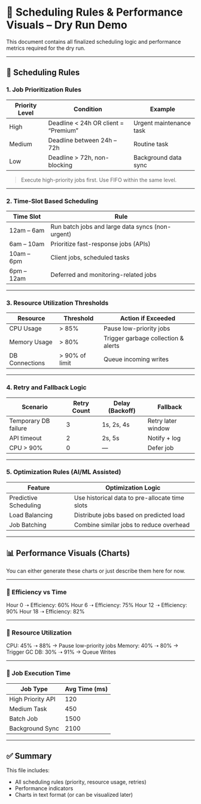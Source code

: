 # 📅 Scheduling Rules & Performance Visuals – Dry Run Demo

This document contains all finalized scheduling logic and performance metrics required for the dry run.

---

## 🔧 Scheduling Rules

### 1. Job Prioritization Rules

| Priority Level | Condition                                        | Example                         |
|----------------|--------------------------------------------------|---------------------------------|
| High           | Deadline < 24h OR client = “Premium”             | Urgent maintenance task         |
| Medium         | Deadline between 24h – 72h                       | Routine task                    |
| Low            | Deadline > 72h, non-blocking                     | Background data sync            |

> Execute high-priority jobs first. Use FIFO within the same level.

---

### 2. Time-Slot Based Scheduling

| Time Slot       | Rule                                               |
|------------------|----------------------------------------------------|
| 12am – 6am       | Run batch jobs and large data syncs (non-urgent)   |
| 6am – 10am       | Prioritize fast-response jobs (APIs)               |
| 10am – 6pm       | Client jobs, scheduled tasks                       |
| 6pm – 12am       | Deferred and monitoring-related jobs               |

---

### 3. Resource Utilization Thresholds

| Resource        | Threshold        | Action if Exceeded                      |
|----------------|------------------|-----------------------------------------|
| CPU Usage       | > 85%            | Pause low-priority jobs                 |
| Memory Usage    | > 80%            | Trigger garbage collection & alerts     |
| DB Connections  | > 90% of limit   | Queue incoming writes                   |

---

### 4. Retry and Fallback Logic

| Scenario                        | Retry Count | Delay (Backoff) | Fallback                  |
|--------------------------------|-------------|-----------------|---------------------------|
| Temporary DB failure           | 3           | 1s, 2s, 4s       | Retry later window        |
| API timeout                    | 2           | 2s, 5s           | Notify + log              |
| CPU > 90%                      | 0           | —               | Defer job                 |

---

### 5. Optimization Rules (AI/ML Assisted)

| Feature                  | Optimization Logic                                            |
|--------------------------|---------------------------------------------------------------|
| Predictive Scheduling    | Use historical data to pre-allocate time slots                |
| Load Balancing           | Distribute jobs based on predicted load                       |
| Job Batching             | Combine similar jobs to reduce overhead                       |

---

## 📊 Performance Visuals (Charts)

You can either generate these charts or just describe them here for now.

---

### 🔹 Efficiency vs Time


Hour 0 ➝ Efficiency: 60%
Hour 6 ➝ Efficiency: 75%
Hour 12 ➝ Efficiency: 90%
Hour 18 ➝ Efficiency: 82%


---

### 🔹 Resource Utilization

CPU: 45% ➝ 88% → Pause low-priority jobs
Memory: 40% ➝ 80% → Trigger GC
DB: 30% ➝ 91% → Queue Writes


---

### 🔹 Job Execution Time

| Job Type          | Avg Time (ms) |
|-------------------|---------------|
| High Priority API | 120           |
| Medium Task       | 450           |
| Batch Job         | 1500          |
| Background Sync   | 2100          |

---

## ✅ Summary

This file includes:

- All scheduling rules (priority, resource usage, retries)
- Performance indicators
- Charts in text format (or can be visualized later)




